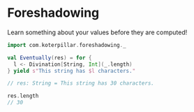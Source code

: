 # Foreshadowing

Learn something about your values before they are computed!

```scala
import com.koterpillar.foreshadowing._

val Eventually(res) = for {
  l <- Divination[String, Int](_.length)
} yield s"This string has $l characters."

// res: String = This string has 30 characters.

res.length
// 30
```
